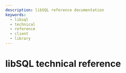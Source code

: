 ```yaml
---
description: libSQL reference documentation
keywords:
  - libsql
  - technical
  - reference
  - client
  - library
---
```


# libSQL technical reference
